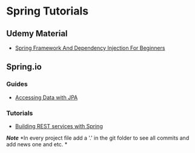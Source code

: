 # Spring Tutorials

## Udemy Material
- [Spring Framework And Dependency Injection For Beginners](https://github.com/GeorgePanaretos/spring-tutorials/tree/main/np-spring5-tutorial)
## Spring.io
### Guides
- [Accessing Data with JPA](https://github.com/GeorgePanaretos/spring-tutorials/tree/main/spring.io/guides/gs-accessing-data-jpa)
### Tutorials
- [Building REST services with Spring](https://github.com/GeorgePanaretos/spring-tutorials/tree/main/spring.io/tutorials/springio.tutorial.restservice)



**_Note_**
*In every project file add a '.' in the git folder to see all commits and add news one and etc. *
